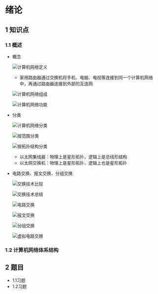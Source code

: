 # 绪论

## 1 知识点

### 1.1 概述

* 概念

  ![计算机网络定义](../../resource/image/network/chapter0/network_definition.png "计算机网络定义")

  * 家用路由器通过交换机将手机、电脑、电视等连接到同一个计算机网络中，再通过路由器连接到外部的互连网

  ![计算机网络组成](../../resource/image/network/chapter0/network_component.png "计算机网络组成")

  ![计算机网络功能](../../resource/image/network/chapter0/network_function.png "计算机网络功能")

* 分类

  ![计算机网络分类](../../resource/image/network/chapter0/network_classification.png "计算机网络分类")

  ![按范围分类](../../resource/image/network/chapter0/network_classification_sphere.png "按范围分类")

  ![按拓扑结构分类](../../resource/image/network/chapter0/network_classification_topology.png "按拓扑结构分类")

  * 以太网集线器：物理上是星形拓扑，逻辑上是总线形结构
  * 以太网交换机：物理上是星形拓扑，逻辑上也是星形拓扑

* 电路交换、报文交换、分组交换

  ![交换技术比较](../../resource/image/network/chapter0/exchange_compare.png "交换技术比较")

  ![交换技术总结](../../resource/image/network/chapter0/exchange_summary.png "交换技术总结")

  ![电路交换](../../resource/image/network/chapter0/exchange_circuit.png "电路交换")

  ![报文交换](../../resource/image/network/chapter0/exchange_message.png "报文交换")

  ![分组交换](../../resource/image/network/chapter0/exchange_group.png "分组交换")

  ![虚拟电路交换](../../resource/image/network/chapter0/exchange_virtual_circuit.png "虚拟电路交换")

### 1.2 计算机网络体系结构

## 2 题目

* 1.1习题
* 1.2习题
